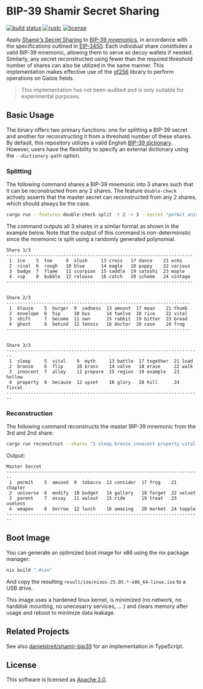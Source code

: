 # BIP-39 Shamir Secret Sharing

[![build status](https://img.shields.io/github/actions/workflow/status/asonnino/shamir-bip39/code.yml?branch=main&logo=github&style=flat-square)](https://github.com/asonnino/shamir-bip39/actions)
[![rustc](https://img.shields.io/badge/rustc-1.81+-blue?style=flat-square&logo=rust)](https://www.rust-lang.org)
[![license](https://img.shields.io/badge/license-Apache-blue.svg?style=flat-square)](LICENSE)

Apply [Shamir’s Secret Sharing](https://en.wikipedia.org/wiki/Shamir%27s_secret_sharing) to [BIP-39 mnemonics](https://github.com/bitcoin/bips/blob/master/bip-0039.mediawiki), in accordance with the specifications outlined in [EIP-3450](https://eips.ethereum.org/EIPS/eip-3450). Each individual share constitutes a valid BIP-39 mnemonic, allowing them to serve as decoy wallets if needed. Similarly, any secret reconstructed using fewer than the required threshold number of shares can also be utilized in the same manner. This implementation makes effective use of the [gf256](https://github.com/geky/gf256) library to perform operations on Galois fields.

> This implementation has not been audited and is only suitable for experimental purposes.

## Basic Usage

The binary offers two primary functions: one for splitting a BIP-39 secret and another for reconstructing it from a threshold number of these shares. By default, this repository utilizes a valid English [BIP-39 dictionary](https://github.com/asonnino/shamir-bip39/blob/main/assets/bip39-en.txt). However, users have the flexibility to specify an external dictionary using the `--dictionary-path` option.

### Splitting

The following command shares a BIP-39 mnemonic into 3 shares such that it can be reconstructed from any 2 shares. The feature `double-check` actively asserts that the master secret can reconstructed from any 2 shares, which should always be the case.

```bash
cargo run --features double-check split -t 2 -n 3 --secret "permit universe parent weapon amused modify essay borrow tobacco budget walnut lunch consider gallery ride amazing frog forget treat market chapter velvet useless topple"
```

The command outputs all 3 shares in a similar format as shown in the example below. Note that the output of this command is non-deterministic since the mnemonic is split using a randomly generated polynomial.

```text
Share 1/3
---------------------------------------------------------------------
 1  ice    5  toe     9  slush     13 cross   17 dance    21 echo
 2  rival  6  rough   10 blue      14 eagle   18 puppy    22 various
 3  badge  7  flame   11 scorpion  15 saddle  19 satoshi  23 maple
 4  cup    8  bubble  12 release   16 catch   20 scheme   24 vintage
---------------------------------------------------------------------


Share 2/3
--------------------------------------------------------------------
 1  blouse    5  burger  9  sadness  13 amount  17 mean    21 thumb
 2  envelope  6  hip     10 bus      14 twelve  18 rice    22 vital
 3  shift     7  become  11 own      15 rabbit  19 bitter  23 bread
 4  ghost     8  behind  12 tennis   16 doctor  20 case    24 frog
--------------------------------------------------------------------


Share 3/3
------------------------------------------------------------------------
 1  sleep     5  vital    9  myth     13 battle  17 together  21 load
 2  bronze    6  flip     10 brass    14 valve   18 erase     22 walk
 3  innocent  7  alley    11 prepare  15 region  19 example   23 hollow
 4  property  8  because  12 upset    16 glory   20 hill      24 fiscal
------------------------------------------------------------------------
```

### Reconstruction

The following command reconstructs the master BIP-39 mnemonic from the 3rd and 2nd share:

```bash
cargo run reconstruct --shares "3 sleep bronze innocent property vital flip alley because myth brass prepare upset battle valve region glory together erase example hill load walk hollow fiscal","2 blouse envelope shift ghost burger hip become behind sadness bus own tennis amount twelve rabbit doctor mean rice bitter case thumb vital bread frog"
```

Output:

```text
Master Secret
------------------------------------------------------------------------
 1  permit    5  amused  9  tobacco  13 consider  17 frog    21 chapter
 2  universe  6  modify  10 budget   14 gallery   18 forget  22 velvet
 3  parent    7  essay   11 walnut   15 ride      19 treat   23 useless
 4  weapon    8  borrow  12 lunch    16 amazing   20 market  24 topple
------------------------------------------------------------------------
```

## Boot Image

You can generate an optimized boot image for x86 using the nix package manager:
```bash
nix build ".#iso"
```
And copy the resulting `result/iso/nixos-25.05.*-x86_64-linux.iso` to a USB drive.

This image uses a hardened linux kernel, is minimized (no network, no harddisk mounting, no unecesarry services, ... ) and clears memory after usage and reboot to minimize data leakage.


## Related Projects

See also [danielstreit/shamir-bip39](https://github.com/danielstreit/shamir-bip39) for an implementation in TypeScript.

## License

This software is licensed as [Apache 2.0](LICENSE).
